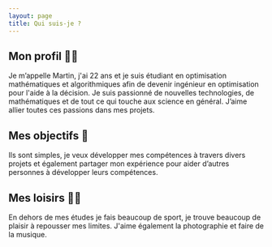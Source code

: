 ```yaml
---
layout: page
title: Qui suis-je ?
---
```


## Mon profil 👨‍💻

Je m’appelle Martin, j'ai 22 ans et je suis étudiant en optimisation mathématiques et algorithmiques afin de devenir ingénieur en optimisation pour l'aide à la décision. Je suis passionné de nouvelles technologies, de mathématiques et de tout ce qui touche aux science en général. J’aime allier toutes ces passions dans mes projets.


## Mes objectifs 🎯

Ils sont simples, je veux développer mes compétences à travers divers projets et également partager mon expérience pour aider d’autres personnes à développer leurs compétences.

## Mes loisirs 🏋️‍♂️

En dehors de mes études je fais beaucoup de sport, je trouve beaucoup de plaisir à repousser mes limites. J'aime également la photographie et faire de la musique.
